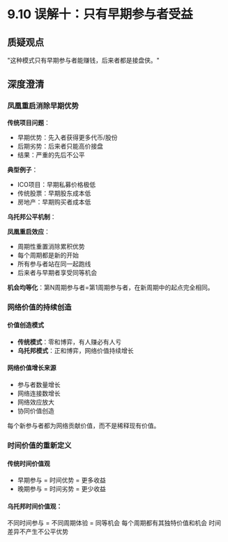 # 9.10 误解十：只有早期参与者受益

## 质疑观点

"这种模式只有早期参与者能赚钱，后来者都是接盘侠。"

## 深度澄清

### 凤凰重启消除早期优势

**传统项目问题**：

- 早期优势：先入者获得更多代币/股份
- 后期劣势：后来者只能高价接盘
- 结果：严重的先后不公平

**典型例子**：

- ICO项目：早期私募价格极低
- 传统股票：早期股东成本低
- 房地产：早期购买者成本低

**乌托邦公平机制**：

**凤凰重启效应**：

- 周期性重置消除累积优势
- 每个周期都是新的开始
- 所有参与者站在同一起跑线
- 后来者与早期者享受同等机会

**机会均等化**：第N周期参与者=第1周期参与者，在新周期中的起点完全相同。

### 网络价值的持续创造

#### 价值创造模式

- **传统模式**：零和博弈，有人赚必有人亏
- **乌托邦模式**：正和博弈，网络价值持续增长

#### 网络价值增长来源

- 参与者数量增长
- 网络连接数增长
- 网络效应放大
- 协同价值创造

每个新参与者都为网络贡献价值，而不是稀释现有价值。

### 时间价值的重新定义

#### 传统时间价值观

- 早期参与 = 时间优势 = 更多收益
- 晚期参与 = 时间劣势 = 更少收益

#### 乌托邦时间价值观：
不同时间参与 = 不同周期体验 = 同等机会
每个周期都有其独特价值和机会
时间差异不产生不公平优势